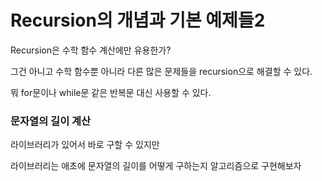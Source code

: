 # Recursion의 개념과 기본 예제들2

Recursion은 수학 함수 계산에만 유용한가?

그건 아니고 수학 함수뿐 아니라 다른 많은 문제들을 recursion으로 해결할 수 있다.

뭐 for문이나 while문 같은 반복문 대신 사용할 수 있다.

### 문자열의 길이 계산

라이브러리가 있어서 바로 구할 수 있지만

라이브러리는 애초에 문자열의 길이를 어떻게 구하는지 알고리즘으로 구현해보자

